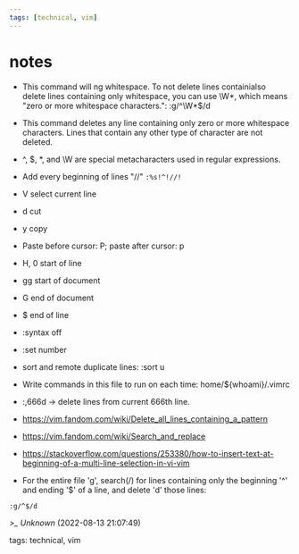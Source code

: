 ```yaml
---
tags: [technical, vim]
---
```


# notes

- This command will ng whitespace. To not delete lines containialso delete lines containing only whitespace, you can use \W*, which means "zero or more whitespace characters.": :g/^\W*$/d
- This command deletes any line containing only zero or more whitespace characters. Lines that contain any other type of character are not deleted.
- ^, $, *, and \W are special metacharacters used in regular expressions.
- Add every beginning of lines "//" ```:%s!^!//!```
- V select current line
- d cut
- y copy
- Paste before cursor: P; paste after cursor: p
- H, 0 start of line
- gg start of document
- G end of document
- $ end of line
- :syntax off
- :set number
- sort and remote duplicate lines: :sort u
- Write commands in this file to run on each time: home/${whoami}/.vimrc
- :,666d -> delete lines from current 666th line.
- https://vim.fandom.com/wiki/Delete_all_lines_containing_a_pattern
- https://vim.fandom.com/wiki/Search_and_replace
- https://stackoverflow.com/questions/253380/how-to-insert-text-at-beginning-of-a-multi-line-selection-in-vi-vim

- For the entire file 'g', search(/) for lines containing only the beginning '^' and ending '$' of a line, and delete 'd' those lines:   
```  
:g/^$/d  
```

*>_ Unknown* (2022-08-13 21:07:49)

tags: technical, vim

